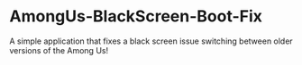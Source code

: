 # AmongUs-BlackScreen-Boot-Fix
A simple application that fixes a black screen issue switching between older versions of the Among Us!

